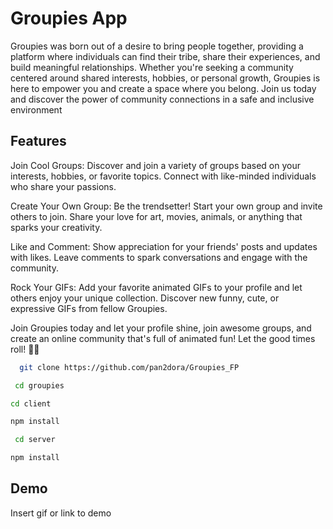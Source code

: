 



# Groupies App

Groupies was born out of a desire to bring people together, providing a platform where individuals can find their tribe, share their experiences, and build meaningful relationships. Whether you're seeking a community centered around shared interests, hobbies, or personal growth, Groupies is here to empower you and create a space where you belong. Join us today and discover the power of community connections in a safe and inclusive environment

## Features

Join Cool Groups: Discover and join a variety of groups based on your interests, hobbies, or favorite topics. Connect with like-minded individuals who share your passions.

Create Your Own Group: Be the trendsetter! Start your own group and invite others to join. Share your love for art, movies, animals, or anything that sparks your creativity.

Like and Comment: Show appreciation for your friends' posts and updates with likes. Leave comments to spark conversations and engage with the community.

Rock Your GIFs: Add your favorite animated GIFs to your profile and let others enjoy your unique collection. Discover new funny, cute, or expressive GIFs from fellow Groupies.

Join Groupies today and let your profile shine, join awesome groups, and create an online community that's full of animated fun! Let the good times roll! 🎉🐱

```bash
  git clone https://github.com/pan2dora/Groupies_FP
```
```bash
 cd groupies
```
```bash
cd client
```
```bash
npm install 
```
```bash
 cd server
```
```bash
npm install
```



    
## Demo

Insert gif or link to demo

